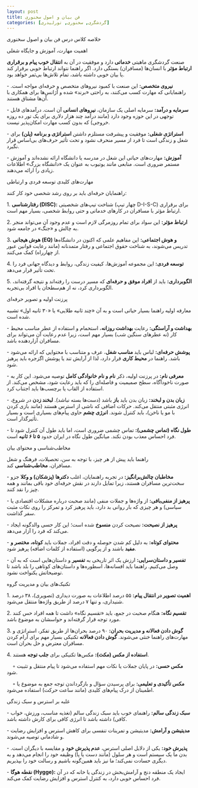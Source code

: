 ```yaml
---
layout: post
title: فن بیان و اصول سخنوری
categories: [گردشگری, سخنوری, تورلیدری]
---
```


خلاصه کلاس درس فن بیان و اصول سخنوری

اهمیت مهارت، آموزش و جایگاه شغلی

صنعت گردشگری ماهیتی **خدماتی** دارد و موفقیت در آن به **انتقال خوب پیام و برقراری ارتباط مؤثر** با انسان‌ها (مسافران) بستگی دارد. اگر راهنما نتواند ارتباط خوبی برقرار کند یا بیان خوبی داشته باشد، تمام تلاش‌ها بی‌ثمر خواهد بود.

- **نیروی متخصص:** این صنعت با کمبود نیروهای متخصص و حرفه‌ای مواجه است. راهنمایانی که مهارت کسب می‌کنند، به راحتی «برند» شده و آژانس‌ها برای همکاری با آن‌ها مشتاق هستند.

- **سرمایه و درآمد:** سرمایه اصلی یک سازمان، **نیروهای انسانی** آن است. درآمدهای قابل توجهی در این حوزه وجود دارد (مانند درآمد چند هزار دلاری برای یک تور ده روزه خروجی) که بدون کسب مهارت امکان‌پذیر نیست.

- **استراتژی شغلی:** موفقیت و پیشرفت مستلزم داشتن **استراتژی و برنامه (پلن)** برای شغل و زندگی است تا فرد از مسیر منحرف نشود و تحت تأثیر حرف‌های بی‌اساس قرار نگیرد.

- **آموزش:** مهارت‌های حیاتی این شغل در مدرسه یا دانشگاه ارائه نشده‌اند و آموزش مستمر ضروری است. منابعی مانند یوتیوب به عنوان یک «دانشگاه بزرگ» اطلاعات زیادی را ارائه می‌دهند.

مهارت‌های کلیدی توسعه فردی و ارتباطی

راهنمایان حرفه‌ای باید بر روی رشد شخصی خود کار کنند:

1\. **رفتارشناسی (DISC):** شناخت تیپ‌های شخصیتی (چهار تیپ D-I-S-C) برای برقراری ارتباط مؤثر با مسافران در کارهای خدماتی و حتی روابط شخصی، بسیار مهم است.

2\. **ارتباط مؤثر:** این سواد برای تمام روزمرگی لازم است و عدم وجود آن می‌تواند منجر به چالش و «جنگ» در جامعه شود.

3\. **هوش هیجانی (EQ) و هوش اجتماعی:** این مفاهیم علمی که اکنون در دانشگاه‌ها تدریس می‌شوند، به شناخت حقوق اجتماعی و رفتار متمدنانه (مانند رعایت قوانین عبور از چهارراه) کمک می‌کنند.

4\. **توسعه فردی:** این مجموعه آموزش‌ها، کیفیت زندگی، روابط و دیدگاه جهانی فرد را تحت تأثیر قرار می‌دهد.

5\. **الگوبرداری:** باید از **افراد موفق و حرفه‌ای** که مسیر درست را رفته‌اند و نتیجه گرفته‌اند، الگوبرداری کرد، نه از هم‌سطحان یا افراد بی‌تجربه.

پرزنت اولیه و تصویر حرفه‌ای

معارفه اولیه راهنما بسیار حیاتی است و به آن «چند ثانیه طلایی» یا «۳۰ ثانیه اول» تشبیه شده است.

- **بهداشت و آراستگی:** رعایت **بهداشت روزانه**، استحمام و استفاده از عطر مناسب محیط کار (نه عطرهای سنگین شب) بسیار مهم است، زیرا عدم رعایت آن می‌تواند برای مسافران آزاردهنده باشد.

- **پوشش حرفه‌ای:** لباس باید **مناسب شغل**، عرف و متناسب با محتوایی که ارائه می‌شود باشد. راهنما در **محیط کاری** قرار دارد، لذا از آرایش تند یا پوشش اگزجره باید پرهیز شود.

- **معرفی نام:** در پرزنت اولیه، ذکر **نام و نام خانوادگی کامل** توصیه می‌شود. این کار به صورت ناخودآگاه، سطح صمیمیت و فاصله‌ای را که باید رعایت شود، مشخص می‌کند. از استفاده از القاب یا برچسب‌ها باید اجتناب کرد.

- **زبان بدن و لبخند:** زبان بدن باید **باز** باشد (دست‌ها بسته نباشد). **لبخند زدن** در شروع، انرژی مثبتی منتقل می‌کند. حرکات اضافی که ناشی از استرس هستند (مانند بازی کردن با مو یا ناخن)، باید کنترل شوند. **انرژی چشم** حاوی پیام‌های بسیاری است و بسیار تأثیرگذار است.

- **طول نگاه (تماس چشمی):** تماس چشمی ضروری است، اما باید طول آن کنترل شود تا فرد احساس معذب بودن نکند. میانگین طول نگاه در ایران حدود **۵ تا ۶ ثانیه** است.

مخاطب‌شناسی و محتوای بیان

راهنما باید پیش از هر چیز، با توجه به سن، تحصیلات، فرهنگ و شغل مسافران، **مخاطب‌شناسی** کند.

- **مخاطبان چالش‌برانگیز:** در تجربه راهنمایان، اغلب **دکترها (پزشکان) و وکلا** جزو سخت‌ترین مسافران هستند، زیرا تمایل دارند در نقش حرفه‌ای خود باقی بمانند و همه چیز را نقد کنند.

- **پرهیز از منفی‌بافی:** از واژه‌ها و جملات منفی (مانند صحبت درباره مشکلات اقتصادی یا سیاسی) و هر چیزی که بار روانی بد دارد، باید پرهیز کرد و تمرکز را روی نکات مثبت سفر گذاشت.

- **پرهیز از نصیحت:** نصیحت کردن **منسوخ** شده است؛ این کار حسی والدگونه ایجاد می‌کند که فرد را آزار می‌دهد.

- **محتوای کوتاه:** به دلیل کم شدن حوصله و دقت افراد، جملات باید **کوتاه، مختصر و مفید** باشند و از پرگویی (استفاده از کلمات اضافه) پرهیز شود.

- **تفسیر و داستان‌سرایی:** ارزش یک اثر تاریخی به **تفسیر** و داستان‌هایی است که به آن وصل می‌کنیم. راهنما باید افسانه‌ها، اسطوره‌ها و داستان‌های کوتاهی را بلد باشد تا توضیحاتش یکنواخت نشود.

تکنیک‌های بیان و مدیریت گروه

1\. **اهمیت تصویر در انتقال پیام:** ۵۵ درصد اطلاعات به صورت دیداری (تصویری)، ۳۸ درصد شنیداری، و تنها ۷ درصد از طریق واژه‌ها منتقل می‌شود.

2\. **تقسیم نگاه:** هنگام صحبت در جمع، باید «تقسیم نگاه» داشت تا همه افراد حس کنند مورد توجه قرار گرفته‌اند و حواسشان به موضوع باشد.

3\. **گوش دادن فعالانه و مدیریت بحران:** ۹۰ درصد بحران‌ها از طریق تفکر، استراتژی و مهارت‌های راهنما خنثی می‌شوند. **گوش دادن فعالانه** تکنیکی بسیار مهم برای آرام کردن مسافران معترض و حل بحران است.

4\. **استفاده از مکس (مکث):** مکس‌ها تکنیکی برای **جلب توجه** هستند.

    ◦ **مکس حسی:** در پایان جملات یا نکات مهم استفاده می‌شود تا پیام منتقل و تثبیت شود.

    ◦ **مکس تأکیدی و تعلیمی:** برای پرسیدن سؤال و بازگرداندن توجه جمع به موضوع یا اطمینان از درک پیام‌های کلیدی (مانند ساعت حرکت) استفاده می‌شود.

غلبه بر استرس و سبک زندگی

- **سبک زندگی سالم:** راهنمای خوب باید سبک زندگی سالم (تغذیه مناسب، ورزش، خواب کافی) داشته باشد تا انرژی کافی برای کارش داشته باشد.

- **مدیتیشن و آرامش:** مدیتیشن و تمرینات تنفسی برای کاهش استرس و افزایش رضایت و شادمانی توصیه می‌شوند.

- **پذیرش خود:** یکی از دلایل اصلی استرس، **عدم پذیرش خود** و مقایسه با دیگران است. بدن ما یک سیستم است و هر سلول (مانند دست یا پا) وظیفه خود را انجام می‌دهد و به دیگری حسادت نمی‌کند؛ ما نیز باید همین‌گونه باشیم و رسالت خود را بپذیریم.

- **نقطه هوگا (Hygge):** ایجاد یک منطقه دنج و آرامش‌بخش در زندگی یا خانه که در آن فرد احساس خوبی دارد، به کنترل استرس و افزایش رضایت کمک می‌کند.
